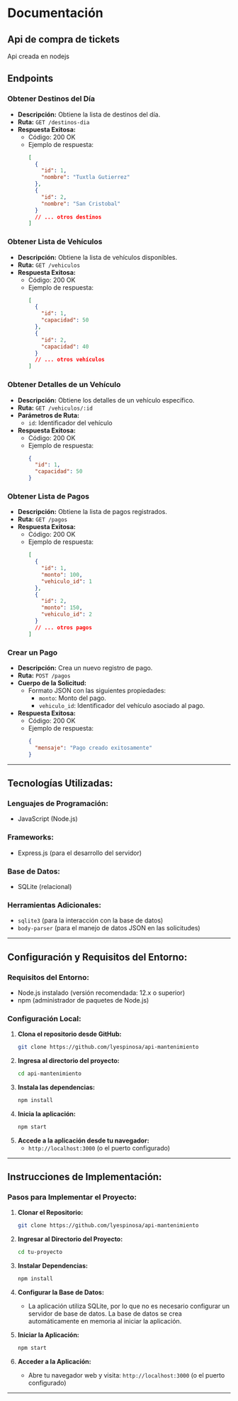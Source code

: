 # Documentación 

## Api de compra de tickets

Api creada en nodejs

## Endpoints

### Obtener Destinos del Día

- **Descripción:** Obtiene la lista de destinos del día.
- **Ruta:** `GET /destinos-dia`
- **Respuesta Exitosa:**
  - Código: 200 OK
  - Ejemplo de respuesta:
    ```json
    [
      {
        "id": 1,
        "nombre": "Tuxtla Gutierrez"
      },
      {
        "id": 2,
        "nombre": "San Cristobal"
      }
      // ... otros destinos
    ]
    ```

### Obtener Lista de Vehículos

- **Descripción:** Obtiene la lista de vehículos disponibles.
- **Ruta:** `GET /vehiculos`
- **Respuesta Exitosa:**
  - Código: 200 OK
  - Ejemplo de respuesta:
    ```json
    [
      {
        "id": 1,
        "capacidad": 50
      },
      {
        "id": 2,
        "capacidad": 40
      }
      // ... otros vehículos
    ]
    ```

### Obtener Detalles de un Vehículo

- **Descripción:** Obtiene los detalles de un vehículo específico.
- **Ruta:** `GET /vehiculos/:id`
- **Parámetros de Ruta:**
  - `id`: Identificador del vehículo
- **Respuesta Exitosa:**
  - Código: 200 OK
  - Ejemplo de respuesta:
    ```json
    {
      "id": 1,
      "capacidad": 50
    }
    ```

### Obtener Lista de Pagos

- **Descripción:** Obtiene la lista de pagos registrados.
- **Ruta:** `GET /pagos`
- **Respuesta Exitosa:**
  - Código: 200 OK
  - Ejemplo de respuesta:
    ```json
    [
      {
        "id": 1,
        "monto": 100,
        "vehiculo_id": 1
      },
      {
        "id": 2,
        "monto": 150,
        "vehiculo_id": 2
      }
      // ... otros pagos
    ]
    ```

### Crear un Pago

- **Descripción:** Crea un nuevo registro de pago.
- **Ruta:** `POST /pagos`
- **Cuerpo de la Solicitud:**
  - Formato JSON con las siguientes propiedades:
    - `monto`: Monto del pago.
    - `vehiculo_id`: Identificador del vehículo asociado al pago.
- **Respuesta Exitosa:**
  - Código: 200 OK
  - Ejemplo de respuesta:
    ```json
    {
      "mensaje": "Pago creado exitosamente"
    }
    ```

---

## Tecnologías Utilizadas:

### Lenguajes de Programación:
- JavaScript (Node.js)

### Frameworks:
- Express.js (para el desarrollo del servidor)

### Base de Datos:
- SQLite (relacional)

### Herramientas Adicionales:
- `sqlite3` (para la interacción con la base de datos)
- `body-parser` (para el manejo de datos JSON en las solicitudes)

---

## Configuración y Requisitos del Entorno:

### Requisitos del Entorno:
- Node.js instalado (versión recomendada: 12.x o superior)
- npm (administrador de paquetes de Node.js)

### Configuración Local:
1. **Clona el repositorio desde GitHub:**
    ```bash
    git clone https://github.com/lyespinosa/api-mantenimiento
    ```
2. **Ingresa al directorio del proyecto:**
    ```bash
    cd api-mantenimiento
    ```
3. **Instala las dependencias:**
    ```bash
    npm install
    ```
4. **Inicia la aplicación:**
    ```bash
    npm start
    ```
5. **Accede a la aplicación desde tu navegador:**
    - `http://localhost:3000` (o el puerto configurado)

---

## Instrucciones de Implementación:

### Pasos para Implementar el Proyecto:

1. **Clonar el Repositorio:**
    ```bash
    git clone https://github.com/lyespinosa/api-mantenimiento
    ```

2. **Ingresar al Directorio del Proyecto:**
    ```bash
    cd tu-proyecto
    ```

3. **Instalar Dependencias:**
    ```bash
    npm install
    ```

4. **Configurar la Base de Datos:**
    - La aplicación utiliza SQLite, por lo que no es necesario configurar un servidor de base de datos. La base de datos se crea automáticamente en memoria al iniciar la aplicación.

5. **Iniciar la Aplicación:**
    ```bash
    npm start
    ```

6. **Acceder a la Aplicación:**
    - Abre tu navegador web y visita: `http://localhost:3000` (o el puerto configurado)

---
